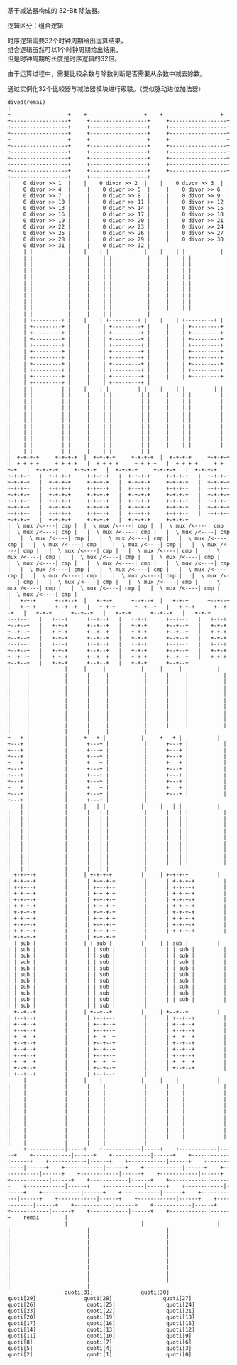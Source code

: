 基于减法器构成的 32-Bit 除法器。

逻辑区分：组合逻辑

时序逻辑需要$`32`$个时钟周期给出运算结果， \
组合逻辑虽然可以$`1`$个时钟周期给出结果，  \
但是时钟周期的长度是时序逻辑的$`32`$倍。

由于运算过程中，需要比较余数与除数判断是否需要从余数中减去除数。

通过实例化$`32`$个比较器与减法器模块进行级联。（类似脉动进位加法器）

    dived(remai)                                                                                                                                                                                                                                                                                                                                                                                                                                                                                                                                                                                                                                                                                                                                                                                                                  
    |                                                                                                                                                                                                                                                                                                                                                                                                                                                                                                                                                                                                                                                                                                                                                                                                                             
    +------------------+    +------------------+    +------------------+    +------------------+     +------------------+     +------------------+     +------------------+     +------------------+     +------------------+     +------------------+     +------------------+     +------------------+     +------------------+     +------------------+     +------------------+     +------------------+     +------------------+     +------------------+     +------------------+     +------------------+     +------------------+     +------------------+     +------------------+     +------------------+     +------------------+     +------------------+     +------------------+     +------------------+     +------------------+     +------------------+     +------------------+     +------------------+      
    |    0 divor >> 1  |    |    0 divor >> 2  |    |    0 divor >> 3  |    |    0 divor >> 4  |     |    0 divor >> 5  |     |    0 divor >> 6  |     |    0 divor >> 7  |     |    0 divor >> 8  |     |    0 divor >> 9  |     |    0 divor >> 10 |     |    0 divor >> 11 |     |    0 divor >> 12 |     |    0 divor >> 13 |     |    0 divor >> 14 |     |    0 divor >> 15 |     |    0 divor >> 16 |     |    0 divor >> 17 |     |    0 divor >> 18 |     |    0 divor >> 19 |     |    0 divor >> 20 |     |    0 divor >> 21 |     |    0 divor >> 22 |     |    0 divor >> 23 |     |    0 divor >> 24 |     |    0 divor >> 25 |     |    0 divor >> 26 |     |    0 divor >> 27 |     |    0 divor >> 28 |     |    0 divor >> 29 |     |    0 divor >> 30 |     |    0 divor >> 31 |     |    0 divor >> 32 |      
    |    | |           |    |    | |           |    |    | |           |    |    | |           |     |    | |           |     |    | |           |     |    | |           |     |    | |           |     |    | |           |     |    | |           |     |    | |           |     |    | |           |     |    | |           |     |    | |           |     |    | |           |     |    | |           |     |    | |           |     |    | |           |     |    | |           |     |    | |           |     |    | |           |     |    | |           |     |    | |           |     |    | |           |     |    | |           |     |    | |           |     |    | |           |     |    | |           |     |    | |           |     |    | |           |     |    | |           |     |    | |           |      
    |    | +---------+ |    |    | +---------+ |    |    | +---------+ |    |    | +---------+ |     |    | +---------+ |     |    | +---------+ |     |    | +---------+ |     |    | +---------+ |     |    | +---------+ |     |    | +---------+ |     |    | +---------+ |     |    | +---------+ |     |    | +---------+ |     |    | +---------+ |     |    | +---------+ |     |    | +---------+ |     |    | +---------+ |     |    | +---------+ |     |    | +---------+ |     |    | +---------+ |     |    | +---------+ |     |    | +---------+ |     |    | +---------+ |     |    | +---------+ |     |    | +---------+ |     |    | +---------+ |     |    | +---------+ |     |    | +---------+ |     |    | +---------+ |     |    | +---------+ |     |    | +---------+ |     |    | +---------+ |      
    |    | |         | |    |    | |         | |    |    | |         | |    |    | |         | |     |    | |         | |     |    | |         | |     |    | |         | |     |    | |         | |     |    | |         | |     |    | |         | |     |    | |         | |     |    | |         | |     |    | |         | |     |    | |         | |     |    | |         | |     |    | |         | |     |    | |         | |     |    | |         | |     |    | |         | |     |    | |         | |     |    | |         | |     |    | |         | |     |    | |         | |     |    | |         | |     |    | |         | |     |    | |         | |     |    | |         | |     |    | |         | |     |    | |         | |     |    | |         | |     |    | |         | |     |    | |         | |      
    |  +-+-+-+     +-+-+-+  |  +-+-+-+     +-+-+-+  |  +-+-+-+     +-+-+-+  |  +-+-+-+     +-+-+-+   |  +-+-+-+     +-+-+-+   |  +-+-+-+     +-+-+-+   |  +-+-+-+     +-+-+-+   |  +-+-+-+     +-+-+-+   |  +-+-+-+     +-+-+-+   |  +-+-+-+     +-+-+-+   |  +-+-+-+     +-+-+-+   |  +-+-+-+     +-+-+-+   |  +-+-+-+     +-+-+-+   |  +-+-+-+     +-+-+-+   |  +-+-+-+     +-+-+-+   |  +-+-+-+     +-+-+-+   |  +-+-+-+     +-+-+-+   |  +-+-+-+     +-+-+-+   |  +-+-+-+     +-+-+-+   |  +-+-+-+     +-+-+-+   |  +-+-+-+     +-+-+-+   |  +-+-+-+     +-+-+-+   |  +-+-+-+     +-+-+-+   |  +-+-+-+     +-+-+-+   |  +-+-+-+     +-+-+-+   |  +-+-+-+     +-+-+-+   |  +-+-+-+     +-+-+-+   |  +-+-+-+     +-+-+-+   |  +-+-+-+     +-+-+-+   |  +-+-+-+     +-+-+-+   |  +-+-+-+     +-+-+-+   |  +-+-+-+     +-+-+-+    
    |  \ mux /<----| cmp |  |  \ mux /<----| cmp |  |  \ mux /<----| cmp |  |  \ mux /<----| cmp |   |  \ mux /<----| cmp |   |  \ mux /<----| cmp |   |  \ mux /<----| cmp |   |  \ mux /<----| cmp |   |  \ mux /<----| cmp |   |  \ mux /<----| cmp |   |  \ mux /<----| cmp |   |  \ mux /<----| cmp |   |  \ mux /<----| cmp |   |  \ mux /<----| cmp |   |  \ mux /<----| cmp |   |  \ mux /<----| cmp |   |  \ mux /<----| cmp |   |  \ mux /<----| cmp |   |  \ mux /<----| cmp |   |  \ mux /<----| cmp |   |  \ mux /<----| cmp |   |  \ mux /<----| cmp |   |  \ mux /<----| cmp |   |  \ mux /<----| cmp |   |  \ mux /<----| cmp |   |  \ mux /<----| cmp |   |  \ mux /<----| cmp |   |  \ mux /<----| cmp |   |  \ mux /<----| cmp |   |  \ mux /<----| cmp |   |  \ mux /<----| cmp |   |  \ mux /<----| cmp |    
    |   +-+-+      +--+--+  |   +-+-+      +--+--+  |   +-+-+      +--+--+  |   +-+-+      +--+--+   |   +-+-+      +--+--+   |   +-+-+      +--+--+   |   +-+-+      +--+--+   |   +-+-+      +--+--+   |   +-+-+      +--+--+   |   +-+-+      +--+--+   |   +-+-+      +--+--+   |   +-+-+      +--+--+   |   +-+-+      +--+--+   |   +-+-+      +--+--+   |   +-+-+      +--+--+   |   +-+-+      +--+--+   |   +-+-+      +--+--+   |   +-+-+      +--+--+   |   +-+-+      +--+--+   |   +-+-+      +--+--+   |   +-+-+      +--+--+   |   +-+-+      +--+--+   |   +-+-+      +--+--+   |   +-+-+      +--+--+   |   +-+-+      +--+--+   |   +-+-+      +--+--+   |   +-+-+      +--+--+   |   +-+-+      +--+--+   |   +-+-+      +--+--+   |   +-+-+      +--+--+   |   +-+-+      +--+--+   |   +-+-+      +--+--+    
    |     |           |     |     |           |     |     |           |     |     |           |      |     |           |      |     |           |      |     |           |      |     |           |      |     |           |      |     |           |      |     |           |      |     |           |      |     |           |      |     |           |      |     |           |      |     |           |      |     |           |      |     |           |      |     |           |      |     |           |      |     |           |      |     |           |      |     |           |      |     |           |      |     |           |      |     |           |      |     |           |      |     |           |      |     |           |      |     |           |      |     |           |      |     |           |       
    +---+ |           |     +---+ |           |     +---+ |           |     +---+ |           |      +---+ |           |      +---+ |           |      +---+ |           |      +---+ |           |      +---+ |           |      +---+ |           |      +---+ |           |      +---+ |           |      +---+ |           |      +---+ |           |      +---+ |           |      +---+ |           |      +---+ |           |      +---+ |           |      +---+ |           |      +---+ |           |      +---+ |           |      +---+ |           |      +---+ |           |      +---+ |           |      +---+ |           |      +---+ |           |      +---+ |           |      +---+ |           |      +---+ |           |      +---+ |           |      +---+ |           |      +---+ |           |       
        | |           |     |   | |           |     |   | |           |     |   | |           |      |   | |           |      |   | |           |      |   | |           |      |   | |           |      |   | |           |      |   | |           |      |   | |           |      |   | |           |      |   | |           |      |   | |           |      |   | |           |      |   | |           |      |   | |           |      |   | |           |      |   | |           |      |   | |           |      |   | |           |      |   | |           |      |   | |           |      |   | |           |      |   | |           |      |   | |           |      |   | |           |      |   | |           |      |   | |           |      |   | |           |      |   | |           |      |   | |           |       
      +-+-+-+         |     | +-+-+-+         |     | +-+-+-+         |     | +-+-+-+         |      | +-+-+-+         |      | +-+-+-+         |      | +-+-+-+         |      | +-+-+-+         |      | +-+-+-+         |      | +-+-+-+         |      | +-+-+-+         |      | +-+-+-+         |      | +-+-+-+         |      | +-+-+-+         |      | +-+-+-+         |      | +-+-+-+         |      | +-+-+-+         |      | +-+-+-+         |      | +-+-+-+         |      | +-+-+-+         |      | +-+-+-+         |      | +-+-+-+         |      | +-+-+-+         |      | +-+-+-+         |      | +-+-+-+         |      | +-+-+-+         |      | +-+-+-+         |      | +-+-+-+         |      | +-+-+-+         |      | +-+-+-+         |      | +-+-+-+         |      | +-+-+-+         |       
      | sub |         |     | | sub |         |     | | sub |         |     | | sub |         |      | | sub |         |      | | sub |         |      | | sub |         |      | | sub |         |      | | sub |         |      | | sub |         |      | | sub |         |      | | sub |         |      | | sub |         |      | | sub |         |      | | sub |         |      | | sub |         |      | | sub |         |      | | sub |         |      | | sub |         |      | | sub |         |      | | sub |         |      | | sub |         |      | | sub |         |      | | sub |         |      | | sub |         |      | | sub |         |      | | sub |         |      | | sub |         |      | | sub |         |      | | sub |         |      | | sub |         |      | | sub |         |       
      +--+--+         |     | +--+--+         |     | +--+--+         |     | +--+--+         |      | +--+--+         |      | +--+--+         |      | +--+--+         |      | +--+--+         |      | +--+--+         |      | +--+--+         |      | +--+--+         |      | +--+--+         |      | +--+--+         |      | +--+--+         |      | +--+--+         |      | +--+--+         |      | +--+--+         |      | +--+--+         |      | +--+--+         |      | +--+--+         |      | +--+--+         |      | +--+--+         |      | +--+--+         |      | +--+--+         |      | +--+--+         |      | +--+--+         |      | +--+--+         |      | +--+--+         |      | +--+--+         |      | +--+--+         |      | +--+--+         |      | +--+--+         |       
         |            |     |    |            |     |    |            |     |    |            |      |    |            |      |    |            |      |    |            |      |    |            |      |    |            |      |    |            |      |    |            |      |    |            |      |    |            |      |    |            |      |    |            |      |    |            |      |    |            |      |    |            |      |    |            |      |    |            |      |    |            |      |    |            |      |    |            |      |    |            |      |    |            |      |    |            |      |    |            |      |    |            |      |    |            |      |    |            |      |    |            |      |    |            |       
         +------------|-----+    +------------|-----+    +------------|-----+    +------------|------+    +------------|------+    +------------|------+    +------------|------+    +------------|------+    +------------|------+    +------------|------+    +------------|------+    +------------|------+    +------------|------+    +------------|------+    +------------|------+    +------------|------+    +------------|------+    +------------|------+    +------------|------+    +------------|------+    +------------|------+    +------------|------+    +------------|------+    +------------|------+    +------------|------+    +------------|------+    +------------|------+    +------------|------+    +------------|------+    +------------|------+    +------------|------+    remai        |       
                      |                       |                       |                       |                        |                        |                        |                        |                        |                        |                        |                        |                        |                        |                        |                        |                        |                        |                        |                        |                        |                        |                        |                        |                        |                        |                        |                        |                        |                        |                        |                        |       
                      quoti[31]               quoti[30]               quoti[29]               quoti[28]                quoti[27]                quoti[26]                quoti[25]                quoti[24]                quoti[23]                quoti[22]                quoti[21]                quoti[20]                quoti[19]                quoti[18]                quoti[17]                quoti[16]                quoti[15]                quoti[14]                quoti[13]                quoti[12]                quoti[11]                quoti[10]                quoti[9]                 quoti[8]                 quoti[7]                 quoti[6]                 quoti[5]                 quoti[4]                 quoti[3]                 quoti[2]                 quoti[1]                 quoti[0]